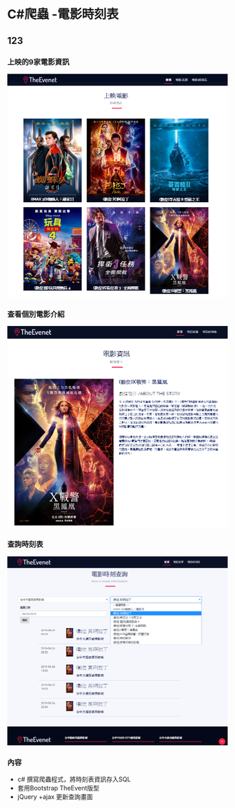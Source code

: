 # C#爬蟲 -電影時刻表
## 123

### 上映的9家電影資訊
![](https://github.com/npcenthusiasm/MovieCrawler/blob/master/Movie1.png)
### 查看個別電影介紹
![](https://github.com/npcenthusiasm/MovieCrawler/blob/master/Movie3.png)
### 查詢時刻表
![](https://github.com/npcenthusiasm/MovieCrawler/blob/master/Movie2.png)

### 內容
- c# 撰寫爬蟲程式，將時刻表資訊存入SQL
- 套用Bootstrap TheEvent版型
- jQuery +ajax 更新查詢畫面
